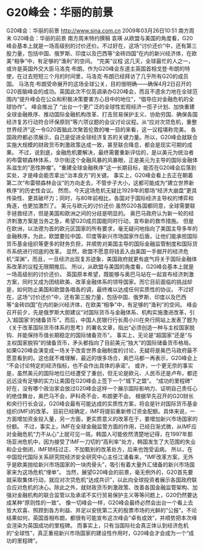 # G20峰会：华丽的前景

G20峰会：华丽的前景
http://www.sina.com.cn  2009年03月26日10:51  南方周末
G20峰会：华丽的前景
南方周末特约撰稿 袁瑛
从欧盟与美国的角度看，G20峰会基本上就是一场高级别的讨价还价。不过好在，这场“讨价还价”中，还有第三股力量，包括中国、俄罗斯、印度以及巴西等“金砖四国”在内的新兴经济体，在欧美“相争”中，有足够的“渔利”的空间。
“完美”议程
这几天，全球最忙的人之一，或许是英国外交大臣马洛克·布朗。作为G20峰会东道主英国首相戈登·布朗的特使，在过去短短三个月的时间里，马洛克·布朗已经拜访了几乎所有G20的成员国。
马洛克·布朗受命展开的这场全球公关，目的很明确——确保4月2日召开的G20首脑峰会的成功。英国此次不仅高调承办G20峰会，而且不遗余力地在全球范围内“提升峰会在公众和积极决策要害方心目中的地位”，“倡导应对金融危机的全球协作”。
峰会推出了 “出台一个更广泛的全球性宏观经济一揽子计划、加快重建全球金融秩序、推动国际金融机构改革、打击贸易保护主义、协助穷国、确保各国经济复苏行动符合环保原则”等六项议题的会议讨论议程。从“应对次贷危机，重整世界经济”这一令G20首脑此次聚首伦敦的唯一目的来看，这一议程堪称完美。
各国政府都必须展示，自己是促进全球经济复苏的关键力量。所以，G20峰会就联合实施大规模的财政货币刺激政策达成一致，甚至联合降息，都会是现实可期的成果。
不过，说到底，金融危机要解决，最终需要重新评估的，是以美元为统治者的布雷顿森林体系，华尔街这个金融风暴的风暴眼，正是美元为主导的国际金融体系滋生的“恶性肿瘤”。“重建全球金融秩序”这一长期目标，能否在G20峰会后落到实处，才是峰会能否拿出“治本良方”的关键。
事实上，G20峰会看上去正在朝着第二次“布雷顿森林会议”的方向走去，不管步子大小，这都可能成为“建立世界新秩序”的历史性会议。
然而，今天这场危机无疑比1929年的那场“经济大崩盘”更具传染性、更具破坏力；同时，与80年前相比，各国对于国际经济主导权的博弈和角逐，也更加激烈了。
美元与欧元的讨价还价
虽然G20各国都同意，全球需要联手拯救经济，但是美国和欧洲之间的分歧是明显的。
奥巴马政府认为新一轮的经济刺激方案是当务之急，希望G20成员国能同时行动，宣布新的救市措施。
但是在欧洲，以法德为首的欧元区国家的所有要求，毫无疑问地指向了美国主导多年的金融秩序。为此，欧盟要拉中国、印度等新兴市场国家作后盾，让他们能承担国际货币基金组织等更多的财务负担，并顺势对美国主导的国际金融监管制度和国际货币系统进行彻底的改革。
显然，欧盟不愿意将钱丢入由美国一手掘开的经济危机“深渊”，而且，一旦经济出现复苏迹象，美国政府就更有底气将关于国际金融体系改革的议程无限期推后。
所以，从欧盟与美国的角度看，G20峰会基本上就是一场高级别的讨价还价。
英国原本希望，既能够与奥巴马站在一起宣布经济刺激方案，同时又成为团结欧美、改革金融体系的领导国家。而它目前面临的挑战却是，如何防止美国和欧盟各唱各的调，最终难以达成任何实质性的协议。
不过好在，这场“讨价还价”中，还有第三股力量，包括中国、俄罗斯、印度以及巴西等“金砖四国”在内的新兴经济体，在欧美“相争”中，有足够的“渔利”的空间。
峰会召开前夕，先是俄罗斯大胆建议“对国际货币与金融体系、机构实施激进改革，引入‘超国家’的储备货币”。而后，中国人民银行行长周小川在央行网站上发表了题为《关于改革国际货币体系的思考》的署名文章，指出“必须创造一种与主权国家脱钩、并能保持币值长期稳定的国际储备货币”。
事实上，无论是“超国家”还是“与主权国家脱钩”的储备货币，矛头都指向了目前美元“独大”的国际储备货币格局。
如果G20峰会演变成一场关于改变世界金融制度的讨论，无疑将是奥巴马政府最不愿意看到的。这也就不难理解，最近的很多场合，奥巴马都一再表示，G20峰会上 “不会讨论特定的经济指标，也不会作出具体的承诺”。
或许，一个更无奈的事实是，虽然美元的国际地位已经遭受了重创，但无论是欧元、人民币还是卢布，都还远远没有足够的实力让美国在G20峰会上签下一个“城下之盟”。
“成功的里程碑”
好在，没有哪个政治家会放过G20峰会这样一个展示国际影响力、证明自己责任心的绝佳舞台，奥巴马不会，萨科奇不会，布朗更不会。
根据早先召开的G20财长和央行行长会议，G20峰会最有可能达成的实质性方案，将会是针对国际货币基金组织(IMF)的改革。
目前已经确定，IMF将提前重新修订资金配额。具体来说，一方面增加资金投入量，另一方面，更实质意义的改革在于，要增加新兴市场国家的份额。
不过，事实上，IMF在全球金融监管方面的作用，已经日渐式微，从IMF应对金融危机“力不从心”上就可见一斑。韩国人可能依然清楚地记得，在1997年那场亚洲危机中，因为接受了IMF一刀切的“高利率”处方，韩国发生了大范围的失业和企业倒闭，IMF矫枉过正、不加甄别的改革处方，后来也饱受诟病。
所以，在中国现代国际关系研究院经济安全研究中心主任江涌看来，“IMF改革方案，无外乎是欧美抛给新兴市场国家的一块肉骨头”，吸引有着大量外汇储备的新兴市场国家来为这场危机“埋单”。
当然，展望G20峰会的前景，毫无例外的，G20首先要就采取集体行动，就应对次贷危机“达成共识”，以此向全球投资者展示各国政府联合应对危机的决心。除此之外，就财政货币刺激政策、改善各国金融监管架构、加强对金融机构的联合监管以及承诺不实行贸易保护主义等等问题上，G20仍然要达成某种“原则性的一致”。
像一切峰会一样，G20峰会最终必然会出台一个看上去皆大欢喜、照顾到各方利益、并足以安抚第二天的股票市场的光鲜的“公报”。不论结果如何，英国首相布朗，都很有可能宣布这次峰会“卓有成效”，并顺势把本次峰会渲染为英国成功的里程碑。
而事实上，只有当国际社会真正体认到经济危机的“全球性”，真正重视新兴市场国家的建设性作用时，G20峰会才会成为一个“成功的里程碑”。

